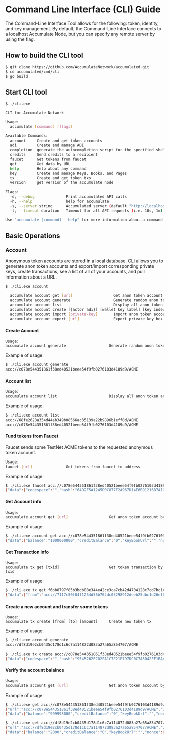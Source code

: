 # Command Line Interface (CLI) Guide

The Command-Line Interface Tool allows for the following: token, identity, and key management. By default, the Command-Line Interface connects to a localhost Accumulate Node, but you can specify any remote server by using the flag.

## How to build the CLI tool

```bash
$ git clone https://github.com/AccumulateNetwork/accumulated.git
$ cd accumulated/cmd/cli
$ go build
```

## Start CLI tool

```bash
$ ./cli.exe
```
```bash
CLI for Accumulate Network

Usage:
  accumulate [command] [flags]

Available Commands:
  account     Create and get token accounts
  adi         Create and manage ADI
  completion  generate the autocompletion script for the specified shell
  credits     Send credits to a recipient
  faucet      Get tokens from faucet
  get         Get data by URL
  help        Help about any command
  key         Create and manage Keys, Books, and Pages
  tx          Create and get token txs
  version     get version of the accumulate node

Flags:
  -d, --debug              Print accumulated API calls
  -h, --help               help for accumulate
  -s, --server string      Accumulated server (default "http://localhost:35554/v1")
  -t, --timeout duration   Timeout for all API requests (i.e. 10s, 1m) (default 5s)

Use "accumulate [command] --help" for more information about a command.
```

## Basic Operations 

### Account

Anonymous token accounts are stored in a local database. CLI allows you to generate anon token accounts and export/import corresponding private keys, create transactions, see a list of all of your accounts, and pull information about a URL.

```bash
$ ./cli.exe account
```

```bash
  accumulate account get [url]                  Get anon token account by URL
  accumulate account generate                   Generate random anon token account
  accumulate account list                       Display all anon token accounts
  accumulate account create [{actor adi}] [wallet key label] [key index (optional)] [key height (optional)] [token account url] [tokenUrl] [keyBook (optional)]  Create a token account for an ADI
  accumulate account import [private-key]       Import anon token account from private key hex
  accumulate account export [url]               Export private key hex of anon token account
```

#### Create Account

```bash
Usage:
accumulate account generate                   Generate random anon token account
```

Example of usage:

```bash
$ ./cli.exe account generate
acc://c078e544351861f38ed40521beee54f9fb0276103d4189d9/ACME
```

#### Account list

```bash
Usage:
accumulate account list                       Display all anon token accounts
```

Example of usage:

```bash
$ ./cli.exe account list 
acc://68fe2628a354d44ab349b08566ac35139a22b9896b1eff0d/ACME
acc://c078e544351861f38ed40521beee54f9fb0276103d4189d9/ACME
```

#### Fund tokens from Faucet

Faucet sends some TestNet ACME tokens to the requested anonymous token account.

```bash
Usage:
faucet [url]               Get tokens from faucet to address
```

Example of usage:

```bash
$ ./cli.exe faucet acc://c078e544351861f38ed40521beee54f9fb0276103d4189d9/ACME -s http://18.119.26.7:33004/v1
{"data":{"codespace":"","hash":"64D2F5A1245D0C877F2A967D14E6B9121687A122D9032D2D4A98AF7A719EF2FA","txid":"f6bb8797f85b3bdb08e344e42ce3ca7cb42d4704128c7cd7bc1c1ada9d5a3e6f"},"keyPage":null,"sponsor":"","type":""}
```

#### Get Account info

```bash
Usage:
accumulate account get [url]                  Get anon token account by URL
```

Example of usage:

```bash
$ ./cli.exe account get acc://c078e544351861f38ed40521beee54f9fb0276103d4189d9/ACME -s http://18.119.26.7:33004/v1
{"data":{"balance":"1000000000","creditBalance":"0","keyBookUrl":"","nonce":0,"tokenUrl":"acc://ACME","txCount":1,"url":"acc://c078e544351861f38ed40521beee54f9fb0276103d4189d9/ACME"},"keyPage":null,"mdRoot":"0000000000000000000000000000000000000000000000000000000000000000","sponsor":"","type":"anonTokenAccount"}
```

#### Get Transaction info

```
Usage:
accumulate tx get [txid]                      Get token transaction by txid
```

Example of usage:

```bash
$ ./cli.exe tx get f6bb8797f85b3bdb08e344e42ce3ca7cb42d4704128c7cd7bc1c1ada9d5a3e6f -s http://18.119.26.7:33004/v1
{"data":{"from":"acc://7117c50f04f1254d56b704dc05298912deeb25dbc1d26ef6/ACME","to":[{"amount":1000000000,"txid":"d1d2b8c3f419e7caea4573be197da4d49142d5ae290974b2d8c131239d3fadfe","url":"acc://c078e544351861f38ed40521beee54f9fb0276103d4189d9/ACME"}],"txid":"f6bb8797f85b3bdb08e344e42ce3ca7cb42d4704128c7cd7bc1c1ada9d5a3e6f"},"keyPage":{"height":1,"index":0},"sig":"4ddd5d7916e02227c07398595e83bc115c20d1a463e5f7085bbf245efbf94dda8f997b7ecb6754b4f37bece1431c44bb5275bb53dbed45dc39db539adfd78f07","signer":{"nonce":1635849154607908400,"publicKey":"d03c683332ed36add8d0eeb9eee9e2669b5565decec03acc43d762f3f79f49c2"},"sponsor":"acc://7117c50f04f1254d56b704dc05298912deeb25dbc1d26ef6/ACME","status":{"code":"0"},"type":"tokenTx"}
```

#### Create a new account and transfer some tokens

```
Usage:
accumulate tx create [from] [to] [amount]     Create new token tx
```

Example of usage:

```bash
$ ./cli.exe account generate
acc://df8d19e2cb0435d178d1c6c7a114872d083a27a65a854707/ACME
```

```bash
$ ./cli.exe tx create acc://c078e544351861f38ed40521beee54f9fb0276103d4189d9/ACME acc://df8d19e2cb0435d178d1c6c7a114872d083a27a65a854707/ACME 2000 -s http://18.119.26.7:33004/v1
{"data":{"codespace":"","hash":"9545262EC02FA1C7E21E797DC0C7A3D42EF1BAA365BB32CF52996407D5B56DB4","txid":"7bb88c24774c234b4363748b895742027e02bb897359ae0451f76c74ed85d985"},"keyPage":null,"sponsor":"","type":"tokenTx"}
```

#### Verify the account balalnce

```bash
Usage:
accumulate account get [url]                  Get anon token account by URL
```

Example of usage:

```bash
$ ./cli.exe get acc://c078e544351861f38ed40521beee54f9fb0276103d4189d9/ACME -s http://18.119.26.7:33004/v1
{"url":"acc://c078e544351861f38ed40521beee54f9fb0276103d4189d9/ACME","wait":false}
{"data":{"balance":"999998000","creditBalance":"0","keyBookUrl":"","nonce":0,"tokenUrl":"acc://ACME","txCount":2,"url":"acc://c078e544351861f38ed40521beee54f9fb0276103d4189d9/ACME"},"keyPage":null,"mdRoot":"0000000000000000000000000000000000000000000000000000000000000000","sponsor":"","type":"anonTokenAccount"}

$ ./cli.exe get acc://df8d19e2cb0435d178d1c6c7a114872d083a27a65a854707/ACME -s http://18.119.26.7:33004/v1
{"url":"acc://df8d19e2cb0435d178d1c6c7a114872d083a27a65a854707/ACME","wait":false}
{"data":{"balance":"2000","creditBalance":"0","keyBookUrl":"","nonce":0,"tokenUrl":"acc://ACME","txCount":1,"url":"acc://df8d19e2cb0435d178d1c6c7a114872d083a27a65a854707/ACME"},"keyPage":null,"mdRoot":"0000000000000000000000000000000000000000000000000000000000000000","sponsor":"","type":"anonTokenAccount"}
```

